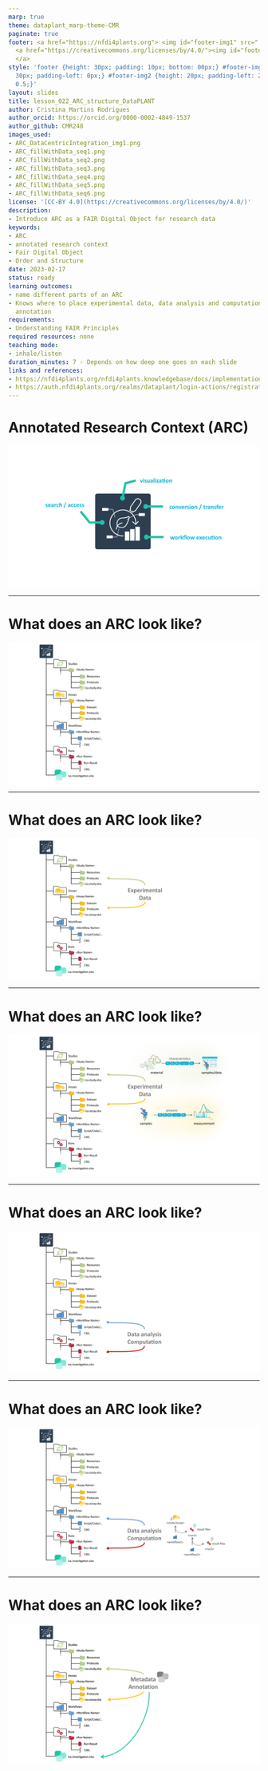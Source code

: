 ```yaml
---
marp: true
theme: dataplant_marp-theme-CMR
paginate: true
footer: <a href="https://nfdi4plants.org"> <img id="footer-img1" src="../../../img/_logos/DataPLANT/DataPLANT_logo_square_bg_transparent.svg"></a>
  <a href="https://creativecommons.org/licenses/by/4.0/"><img id="footer-img2" src="../../../img/_logos/CreativeCommons/by.svg">
  </a>
style: 'footer {height: 30px; padding: 10px; bottom: 00px;} #footer-img1 {height:
  30px; padding-left: 0px;} #footer-img2 {height: 20px; padding-left: 20px; opacity:
  0.5;}'
layout: slides
title: lesson_022_ARC_structure_DataPLANT
author: Cristina Martins Rodrigues
author_orcid: https://orcid.org/0000-0002-4849-1537
author_github: CMR248
images_used:
- ARC_DataCentricIntegration_img1.png
- ARC_fillWithData_seq1.png
- ARC_fillWithData_seq2.png
- ARC_fillWithData_seq3.png
- ARC_fillWithData_seq4.png
- ARC_fillWithData_seq5.png
- ARC_fillWithData_seq6.png
license: '[CC-BY 4.0](https://creativecommons.org/licenses/by/4.0/)'
description:
- Introduce ARC as a FAIR Digital Object for research data
keywords:
- ARC
- annotated research context
- Fair Digital Object
- Order and Structure
date: 2023-02-17
status: ready
learning outcomes:
- name different parts of an ARC
- Knows where to place experimental data, data analysis and computation, or metadata
  annotation
requirements:
- Understanding FAIR Principles
required resources: none
teaching mode:
- inhale/listen
duration_minutes: 7 - Depends on how deep one goes on each slide
links and references:
- https://nfdi4plants.org/nfdi4plants.knowledgebase/docs/implementation/QuickStart_arcCommander.html#invite-collaborators
- https://auth.nfdi4plants.org/realms/dataplant/login-actions/registration?client_id=account&tab_id=4bQkU161waI
---
```


# Annotated Research Context (ARC)

![width:950](../../../img/ARC_DataCentricIntegration_img1.png)

<!-- Source to slide(s) -->
<!-- ../../bricks/ARC_DataCentricIntegration.md -->


---

# What does an ARC look like?

![width:950](../../../img/ARC_fillWithData_seq1.png)

<!-- Source to slide(s) -->
<!-- ../../bricks/ARC_Structure_DataPLANT-1Folder_Structure.md -->


---

# What does an ARC look like?

![width:950](../../../img/ARC_fillWithData_seq2.png)

<!-- Source to slide(s) -->
<!-- ../../bricks/ARC_Structure_DataPLANT-2Folder_Structure_ExperimentalData.md -->


---

# What does an ARC look like?

![width:950](../../../img/ARC_fillWithData_seq3.png)

<!-- Source to slide(s) -->
<!-- ../../bricks/ARC_Structure_DataPLANT-3Folder_Structure_ExperimentalData_Images.md -->


---

# What does an ARC look like?

![width:950](../../../img/ARC_fillWithData_seq4.png)

<!-- Source to slide(s) -->
<!-- ../../bricks/ARC_Structure_DataPLANT-4Folder_Structure_DataAnalysis-Computation.md -->


---

# What does an ARC look like?

![width:950](../../../img/ARC_fillWithData_seq5.png)

<!-- Source to slide(s) -->
<!-- ../../bricks/ARC_Structure_DataPLANT-5Folder_Structure_DataAnalysis-Computation_Images.md -->


---

# What does an ARC look like?

![width:950](../../../img/ARC_fillWithData_seq6.png)

<!-- Source to slide(s) -->
<!-- ../../bricks/ARC_Structure_DataPLANT-6Folder_Structure_MetadataAnnotation.md -->



